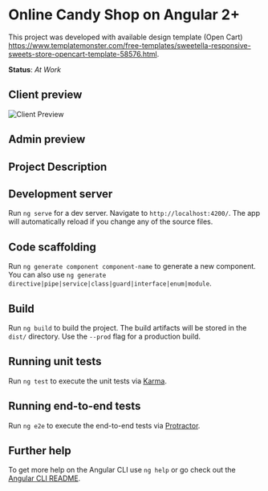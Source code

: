 # Online Candy Shop on Angular 2+

This project was developed with available design template (Open Cart) https://www.templatemonster.com/free-templates/sweetella-responsive-sweets-store-opencart-template-58576.html.

__Status__: _At Work_

## Client preview

![Client Preview](https://github.com/valeriyProg/ANGULAR_ONLINE_SHOP/blob/master/Client-Preview.gif)

## Admin preview

## Project Description

## Development server

Run `ng serve` for a dev server. Navigate to `http://localhost:4200/`. The app will automatically reload if you change any of the source files.

## Code scaffolding

Run `ng generate component component-name` to generate a new component. You can also use `ng generate directive|pipe|service|class|guard|interface|enum|module`.

## Build

Run `ng build` to build the project. The build artifacts will be stored in the `dist/` directory. Use the `--prod` flag for a production build.

## Running unit tests

Run `ng test` to execute the unit tests via [Karma](https://karma-runner.github.io).

## Running end-to-end tests

Run `ng e2e` to execute the end-to-end tests via [Protractor](http://www.protractortest.org/).

## Further help

To get more help on the Angular CLI use `ng help` or go check out the [Angular CLI README](https://github.com/angular/angular-cli/blob/master/README.md).
